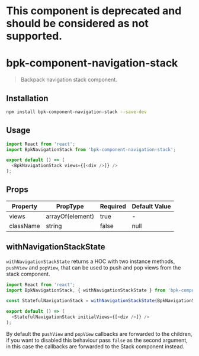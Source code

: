 # This component is deprecated and should be considered as not supported.
# bpk-component-navigation-stack

> Backpack navigation stack component.

## Installation

```sh
npm install bpk-component-navigation-stack --save-dev
```

## Usage

```js
import React from 'react';
import BpkNavigationStack from 'bpk-component-navigation-stack';

export default () => (
  <BpkNavigationStack views={[<div />]} />
);
```

## Props

| Property  | PropType         | Required | Default Value |
| --------- | ---------------- | -------- | ------------- |
| views     | arrayOf(element) | true     | -             |
| className | string           | false    | null          |

## withNavigationStackState

`withNavigationStackState` returns a HOC with two instance methods, `pushView` and `popView`,
that can be used to push and pop views from the stack component.


```js
import React from 'react';
import BpkNavigationStack, { withNavigationStackState } from 'bpk-component-navigation-stack';

const StatefulNavigationStack = withNavigationStackState(BpkNavigationStack);

export default () => (
  <StatefulNavigationStack initialViews={[<div />]} />
);
```

By default the `pushView` and `popView` callbacks are forwarded to the children, if you
want to disabled this behaviour pass `false` as the second argument, in this case the
callbacks are forwarded to the Stack component instead.
